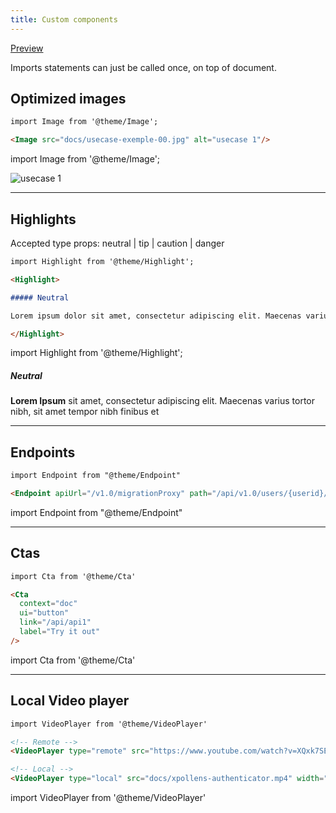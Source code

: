 ```yaml
---
title: Custom components
---
```


[Preview](https://develop--s-money-documentation-site.netlify.app/docs/examples/custom-components)

Imports statements can just be called once, on top of document.

## Optimized images

```markdown
import Image from '@theme/Image';

<Image src="docs/usecase-exemple-00.jpg" alt="usecase 1"/>
```

import Image from '@theme/Image';

<Image src="docs/usecase-exemple-00.jpg" alt="usecase 1"/>

---

## Highlights

Accepted type props: neutral | tip | caution | danger

```markdown
import Highlight from '@theme/Highlight';

<Highlight>

##### Neutral

Lorem ipsum dolor sit amet, consectetur adipiscing elit. Maecenas varius tortor nibh, sit amet tempor nibh finibus et

</Highlight>
```

import Highlight from '@theme/Highlight';

<Highlight>

##### Neutral

<b>Lorem Ipsum</b> sit amet, consectetur adipiscing elit. Maecenas varius tortor nibh, sit amet tempor nibh finibus et

</Highlight>

---

## Endpoints

```markdown
import Endpoint from "@theme/Endpoint"

<Endpoint apiUrl="/v1.0/migrationProxy" path="/api​/v1.0​/users​/{userid}​/kyc​/identitycontrol" method="post"/>
```

import Endpoint from "@theme/Endpoint"

<Endpoint apiUrl="/v1.0/migrationProxy" path="/api​/v1.0​/users​/{userid}​/kyc​/identitycontrol" method="post"/>

---

## Ctas

```markdown
import Cta from '@theme/Cta'

<Cta
  context="doc"
  ui="button"
  link="/api/api1"
  label="Try it out"
/>
```

import Cta from '@theme/Cta'

<Cta
  context="doc"
  ui="button"
  link="/api/Core"
  label="Try it out"
/>

---

## Local Video player

```markdown
import VideoPlayer from '@theme/VideoPlayer'

<!-- Remote -->
<VideoPlayer type="remote" src="https://www.youtube.com/watch?v=XQxk7SE_apQ" width="1280" height="720"/>

<!-- Local -->
<VideoPlayer type="local" src="docs/xpollens-authenticator.mp4" width="496" height="1080"/>
```

import VideoPlayer from '@theme/VideoPlayer'

<VideoPlayer type="remote" src="https://www.youtube.com/watch?v=XQxk7SE_apQ" width="1280" height="720"/>

<VideoPlayer type="local" src="docs/xpollens-authenticator.mp4" width="496" height="1080"/>
